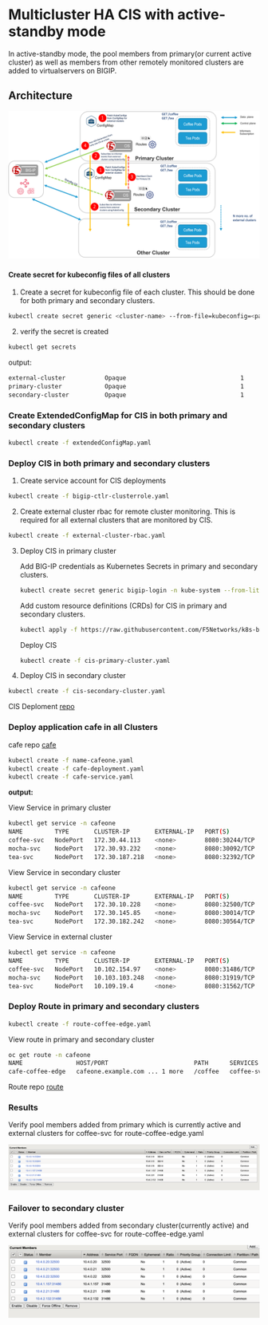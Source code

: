 # Multicluster HA CIS with active-standby mode
 
In active-standby mode, the pool members from primary(or current active cluster) as well as members from other remotely monitored clusters are added to virtualservers on BIGIP.

## Architecture

![Architecture](../images/active-standby.png)

#### Create secret for kubeconfig files of all clusters

1. Create a secret for kubeconfig file of each cluster. This should be done for both primary and secondary clusters.
```bash
kubectl create secret generic <cluster-name> --from-file=kubeconfig=<path-to-kubeconfig-file>
``` 
2. verify the secret is created
```bash
kubectl get secrets
```
output:
```bash
external-cluster           Opaque                                1      53s
primary-cluster            Opaque                                1      16m
secondary-cluster          Opaque                                1      15m
```

### Create ExtendedConfigMap for CIS in both primary and secondary clusters
```bash
kubectl create -f extendedConfigMap.yaml
```

### Deploy CIS in both primary and secondary clusters
1. Create service account for CIS deployments
```bash
kubectl create -f bigip-ctlr-clusterrole.yaml
```
2. Create external cluster rbac for remote cluster monitoring. This is required for all external clusters that are monitored by CIS.
```bash
kubectl create -f external-cluster-rbac.yaml
```
3. Deploy CIS in primary cluster

   Add BIG-IP credentials as Kubernetes Secrets in primary and secondary clusters.
   ```bash
   kubectl create secret generic bigip-login -n kube-system --from-literal=username=admin --from-literal=password=<password>
   ```
   Add custom resource definitions (CRDs) for CIS in primary and secondary clusters.
    ```bash
    kubectl apply -f https://raw.githubusercontent.com/F5Networks/k8s-bigip-ctlr/master/docs/config_examples/customResourceDefinitions/customresourcedefinitions.yml
    ```
   Deploy CIS
   ```bash
   kubectl create -f cis-primary-cluster.yaml
   ```
4. Deploy CIS in secondary cluster
```bash
kubectl create -f cis-secondary-cluster.yaml
```

CIS Deploment [repo](../CIS)

### Deploy application cafe in all Clusters
cafe repo [cafe](../deployments/cafeone)
```bash
kubectl create -f name-cafeone.yaml
kubectl create -f cafe-deployment.yaml
kubectl create -f cafe-service.yaml
```
**output:**

View Service in primary cluster
```bash
kubectl get service -n cafeone
NAME         TYPE       CLUSTER-IP       EXTERNAL-IP   PORT(S)          AGE
coffee-svc   NodePort   172.30.44.113    <none>        8080:30244/TCP   2m18s
mocha-svc    NodePort   172.30.93.232    <none>        8080:30092/TCP   2m18s
tea-svc      NodePort   172.30.187.218   <none>        8080:32392/TCP   2m18s
```
View Service in secondary cluster
```bash
kubectl get service -n cafeone
NAME         TYPE       CLUSTER-IP       EXTERNAL-IP   PORT(S)          AGE
coffee-svc   NodePort   172.30.10.228    <none>        8080:32500/TCP   3m25s
mocha-svc    NodePort   172.30.145.85    <none>        8080:30014/TCP   3m25s
tea-svc      NodePort   172.30.182.242   <none>        8080:30564/TCP   3m25s
```
View Service in external cluster
```bash
kubectl get service -n cafeone
NAME         TYPE       CLUSTER-IP       EXTERNAL-IP   PORT(S)          AGE
coffee-svc   NodePort   10.102.154.97    <none>        8080:31486/TCP   3m40s
mocha-svc    NodePort   10.103.103.248   <none>        8080:31919/TCP   3m40s
tea-svc      NodePort   10.109.19.4      <none>        8080:31562/TCP   3m40s
```
### Deploy Route in primary and secondary clusters
```bash
kubectl create -f route-coffee-edge.yaml
```
View route in primary and secondary cluster
```bash
oc get route -n cafeone
NAME               HOST/PORT                        PATH      SERVICES     PORT   TERMINATION   WILDCARD
cafe-coffee-edge   cafeone.example.com ... 1 more   /coffee   coffee-svc   8080                 None
```
Route repo [route](../routes)

### Results
Verify pool members added from primary which is currently active and external clusters for coffee-svc for route-coffee-edge.yaml

![BIG-IP results](../images/active-standby-primary.png)

### Failover to secondary cluster
Verify pool members added from secondary cluster(currently active) and external clusters for coffee-svc for route-coffee-edge.yaml

![BIG-IP results](../images/active-standby-secondary.png)
